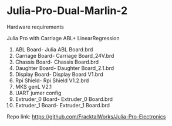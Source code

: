 # Julia-Pro-Dual-Marlin-2

Hardware requirements

Julia Pro with Carriage ABL+ LinearRegression

1. ABL Board- Julia ABL Board.brd
2. Carriage Board- Carriage Board_24V.brd
3. Chassis Board- Chassis Board.brd
4. Daughter Board- Daughter Board_2.1.brd
5. Display Board- Display Board V1.brd
6. Rpi Shield- Rpi Shield V1.2.brd
7. MKS genL V2.1
8. UART jumer config
9. Extruder_0 Board- Extruder_0 Board.brd
10. Extruder_1 Board- Extruder_1 Board.brd

Repo link: https://github.com/FracktalWorks/Julia-Pro-Electronics

